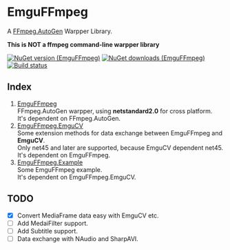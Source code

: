 EmguFFmpeg
=====================
A [FFmpeg.AutoGen](https://github.com/Ruslan-B/FFmpeg.AutoGen) Warpper Library.    
    
**This is **NOT** a ffmpeg command-line warpper library**    
    
[![NuGet version (EmguFFmpeg)](https://img.shields.io/nuget/v/EmguFFmpeg.svg)](https://www.nuget.org/packages/EmguFFmpeg/)
[![NuGet downloads (EmguFFmpeg)](https://img.shields.io/nuget/dt/EmguFFmpeg.svg)](https://www.nuget.org/packages/EmguFFmpeg/)    
[![Build status](https://img.shields.io/appveyor/ci/IOL0ol1/emguffmpeg)](https://ci.appveyor.com/project/IOL0ol1/emguffmpeg)

## Index


1. [EmguFFmpeg](/EmguFFmpeg)    
	FFmpeg.AutoGen warpper, using **netstandard2.0** for cross platform.    
	It's dependent on FFmpeg.AutoGen.    
2. [EmguFFmpeg.EmguCV](/EmguFFmpeg.EmguCV)    
	Some extension methods for data exchange between EmguFFmpeg and **EmguCV**.    
	Only net45 and later are supported, because EmguCV dependent net45.    
	It's dependent on EmguFFmpeg.    
3. [EmguFFmpeg.Example](/EmguFFmpeg.Example)    
	Some EmguFFmpeg example.    
	It's dependent on EmguFFmpeg.EmguCV.    


## TODO
   
- [x] Convert MediaFrame data easy with EmguCV etc.
- [ ] Add MedaiFilter support.
- [ ] Add Subtitle support.
- [ ] Data exchange with NAudio and SharpAVI.